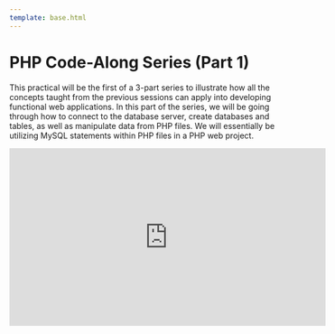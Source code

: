 ```yaml
---
template: base.html
---
```


# PHP Code-Along Series (Part 1)

This practical will be the first of a 3-part series to illustrate how all the concepts taught from the previous sessions can apply into developing functional web applications.
In this part of the series, we will be going through how to connect to the database server, create databases and tables, as well as manipulate data from PHP files.
We will essentially be utilizing MySQL statements within PHP files in a PHP web project.

<div style="text-align: center;">
	<iframe width="560" height="315" src="https://www.youtube.com/embed/Go0cWv5ZKTs" title="YouTube video player" frameborder="0" allow="accelerometer; autoplay; clipboard-write; encrypted-media; gyroscope; picture-in-picture" allowfullscreen></iframe>
</div>
